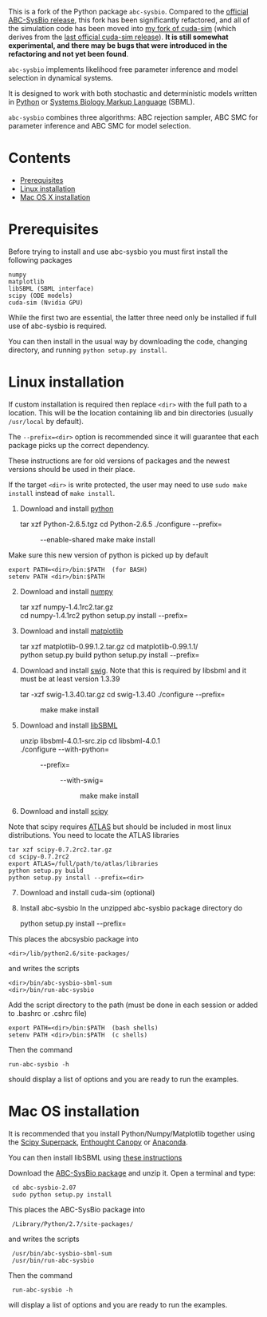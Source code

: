 
This is a fork of the Python package ``abc-sysbio``.
Compared to the [official ABC-SysBio release](http://www.theosysbio.bio.ic.ac.uk/resources/abc-sysbio/), this fork has been significantly refactored, and all of the simulation code has been moved into [my fork of cuda-sim](https://github.com/jamesscottbrown/cuda-sim) (which derives from the [last official cuda-sim release](https://sourceforge.net/projects/cuda-sim/)).
**It is still somewhat experimental, and there may be bugs that were introduced in the refactoring and not yet been found**.



``abc-sysbio`` implements likelihood free parameter inference and model selection in dynamical systems.

It is designed to work with both stochastic and deterministic models written in [Python](https://www.python.org/) or [Systems Biology Markup Language](http://sbml.org) (SBML).

``abc-sysbio`` combines three algorithms: ABC rejection sampler, ABC SMC for parameter inference and ABC SMC for model selection.


# Contents

* [Prerequisites](#user-content-prerequisites)
* [Linux installation](#user-content-linux-installation)
* [Mac OS X installation](#user-content-mac-os-installation)

# Prerequisites

Before trying to install and use abc-sysbio you must
first install the following packages

    numpy
    matplotlib
    libSBML (SBML interface)
    scipy (ODE models)
    cuda-sim (Nvidia GPU)

While the first two are essential, the latter three need only
be installed if full use of abc-sysbio is required.


You can then install in the usual way by downloading the code, changing directory, and running ``python setup.py install``.

# Linux installation

If custom installation is required then replace ``<dir>`` with the full path to a location. This will be the location containing lib and bin directories (usually ``/usr/local`` by default).

The ``--prefix=<dir>`` option is recommended since it will guarantee that each package picks up the correct dependency.

These instructions are for old versions of packages and the newest versions should be used in their place.

If the target  ``<dir>`` is write protected, the user may need to use ``sudo make install`` instead of ``make install``.

1) Download and install [python](http://www.python.org/ftp/python/2.6.5/Python-2.6.5.tgz)
    
    tar xzf Python-2.6.5.tgz
    cd Python-2.6.5
    ./configure --prefix=<dir> --enable-shared
    make
    make install

Make sure this new version of python is picked up by default
    
    export PATH=<dir>/bin:$PATH  (for BASH)
    setenv PATH <dir>/bin:$PATH

2) Download and install [numpy](http://downloads.sourceforge.net/project/numpy/NumPy/1.4.1rc2/numpy-1.4.1rc2.tar.gz)
    
    tar xzf numpy-1.4.1rc2.tar.gz    
    cd numpy-1.4.1rc2
    python setup.py install --prefix=<dir>

3) Download and install [matplotlib](http://downloads.sourceforge.net/project/matplotlib/matplotlib/matplotlib-0.99.1/matplotlib-0.99.1.2.tar.gz)

    tar xzf matplotlib-0.99.1.2.tar.gz
    cd matplotlib-0.99.1.1/    
    python setup.py build
    python setup.py install --prefix=<dir>

4) Download and install [swig](http://downloads.sourceforge.net/project/swig/swig/swig-1.3.40/swig-1.3.40.tar.gz).
Note that this is required by libsbml and it must be at least version 1.3.39

    tar -xzf swig-1.3.40.tar.gz
    cd swig-1.3.40
    ./configure --prefix=<dir>
    make
    make install

5) Download and install [libSBML](http://downloads.sourceforge.net/project/sbml/libsbml/4.0.1/libsbml-4.0.1-src.zip)

    unzip libsbml-4.0.1-src.zip
    cd libsbml-4.0.1    
    ./configure --with-python=<dir> --prefix=<dir> --with-swig=<dir>
    make 
    make install

6) Download and install [scipy](http://downloads.sourceforge.net/project/scipy/scipy/0.7.2rc2/scipy-0.7.2rc2.tar.gz)

Note that scipy requires [ATLAS](http://math-atlas.sourceforge.net/)
but should be included in most linux distributions. You need to locate
the ATLAS libraries

    tar xzf scipy-0.7.2rc2.tar.gz
    cd scipy-0.7.2rc2
    export ATLAS=/full/path/to/atlas/libraries
    python setup.py build
    python setup.py install --prefix=<dir>

7) Download and install cuda-sim (optional)

8) Install abc-sysbio
In the unzipped abc-sysbio package directory do
   
    python setup.py install --prefix=<dir>

This places the abcsysbio package into 
     
    <dir>/lib/python2.6/site-packages/

and writes the scripts
    
    <dir>/bin/abc-sysbio-sbml-sum
    <dir>/bin/run-abc-sysbio

Add the script directory to the path (must be done in each session or added to .bashrc or .cshrc file)

    export PATH=<dir>/bin:$PATH  (bash shells)
    setenv PATH <dir>/bin:$PATH  (c shells)

Then  the command

    run-abc-sysbio -h

should display a list of options and you are ready to run the examples.


# Mac OS installation

It is recommended that you install Python/Numpy/Matplotlib together using the [Scipy Superpack](http://fonnesbeck.github.io/ScipySuperpack/),
[Enthought Canopy](https://www.enthought.com/products/canopy/) or [Anaconda](https://www.continuum.io/downloads).

You can then install libSBML using [these instructions](http://sbml.org/Software/libSBML/docs/python-api/libsbml-downloading.html#dl-python)

Download the [ABC-SysBio package](https://github.com/jamesscottbrown/abc-sysbio/releases/) and unzip it. Open a terminal and type:

     cd abc-sysbio-2.07
     sudo python setup.py install 

This places the ABC-SysBio package into 

     /Library/Python/2.7/site-packages/

and writes the scripts

     /usr/bin/abc-sysbio-sbml-sum
     /usr/bin/run-abc-sysbio

Then the command

     run-abc-sysbio -h

will display a list of options and you are ready to run the examples.
